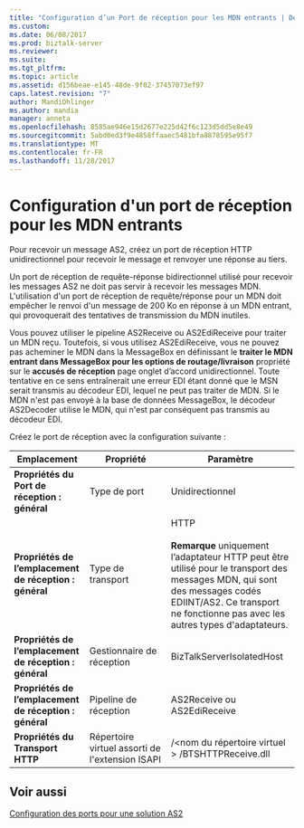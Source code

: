 ```yaml
---
title: "Configuration d’un Port de réception pour les MDN entrants | Documents Microsoft"
ms.custom: 
ms.date: 06/08/2017
ms.prod: biztalk-server
ms.reviewer: 
ms.suite: 
ms.tgt_pltfrm: 
ms.topic: article
ms.assetid: d156beae-e145-48de-9f02-37457073ef97
caps.latest.revision: "7"
author: MandiOhlinger
ms.author: mandia
manager: anneta
ms.openlocfilehash: 8585ae946e15d2677e225d42f6c123d5dd5e8e49
ms.sourcegitcommit: 5abd0ed3f9e4858ffaaec5481bfa8878595e95f7
ms.translationtype: MT
ms.contentlocale: fr-FR
ms.lasthandoff: 11/28/2017
---
```

# <a name="configuring-a-receive-port-for-incoming-mdns"></a>Configuration d'un port de réception pour les MDN entrants
Pour recevoir un message AS2, créez un port de réception HTTP unidirectionnel pour recevoir le message et renvoyer une réponse au tiers.  
  
 Un port de réception de requête-réponse bidirectionnel utilisé pour recevoir les messages AS2 ne doit pas servir à recevoir les messages MDN. L'utilisation d'un port de réception de requête/réponse pour un MDN doit empêcher le renvoi d'un message de 200 Ko en réponse à un MDN entrant, qui provoquerait des tentatives de transmission du MDN inutiles.  
  
 Vous pouvez utiliser le pipeline AS2Receive ou AS2EdiReceive pour traiter un MDN reçu. Toutefois, si vous utilisez AS2EdiReceive, vous ne pouvez pas acheminer le MDN dans la MessageBox en définissant le **traiter le MDN entrant dans MessageBox pour les options de routage/livraison** propriété sur le **accusés de réception** page onglet d’accord unidirectionnel. Toute tentative en ce sens entraînerait une erreur EDI étant donné que le MSN serait transmis au décodeur EDI, lequel ne peut pas traiter de MDN. Si le MDN n'est pas envoyé à la base de données MessageBox, le décodeur AS2Decoder utilise le MDN, qui n'est par conséquent pas transmis au décodeur EDI.  
  
 Créez le port de réception avec la configuration suivante :  
  
|Emplacement|Propriété|Paramètre|  
|--------------|--------------|-------------|  
|**Propriétés du Port de réception : général**|Type de port|Unidirectionnel|  
|**Propriétés de l’emplacement de réception : général**|Type de transport|HTTP<br /><br /> **Remarque** uniquement l’adaptateur HTTP peut être utilisé pour le transport des messages MDN, qui sont des messages codés EDIINT/AS2. Ce transport ne fonctionne pas avec les autres types d'adaptateurs.|  
|**Propriétés de l’emplacement de réception : général**|Gestionnaire de réception|BizTalkServerIsolatedHost|  
|**Propriétés de l’emplacement de réception : général**|Pipeline de réception|AS2Receive ou AS2EdiReceive|  
|**Propriétés du Transport HTTP**|Répertoire virtuel assorti de l'extension ISAPI|/\<nom du répertoire virtuel \> /BTSHTTPReceive.dll|  
  
## <a name="see-also"></a>Voir aussi  
 [Configuration des ports pour une solution AS2](../core/configuring-ports-for-an-as2-solution.md)